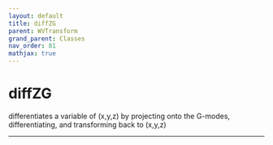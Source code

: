 ```yaml
---
layout: default
title: diffZG
parent: WVTransform
grand_parent: Classes
nav_order: 81
mathjax: true
---
```


#  diffZG

differentiates a variable of (x,y,z) by projecting onto the G-modes, differentiating, and transforming back to (x,y,z)


---

